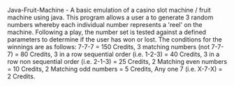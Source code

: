  Java-Fruit-Machine - 
A basic emulation of a casino slot machine / fruit machine using java.
This program allows a user a to generate 3 random numbers whereby each individual number represents a 'reel' on the machine.
Following a play, the number set is tested against a defined parameters to determine if the user has won or lost.
The conditions for the winnings are as follows:
7-7-7	= 150 Credits,
 3 matching numbers (not 7-7-7) = 80 Credits,
 3 in a row sequential order (i.e. 1-2-3) = 40 Credits,
 3 in a row non sequential order (i.e. 2-1-3) = 25 Credits,
 2 Matching even numbers = 10 Credits,
 2 Matching odd numbers = 5 Credits,
 Any one 7 (i.e. X-7-X) = 2 Credits.
